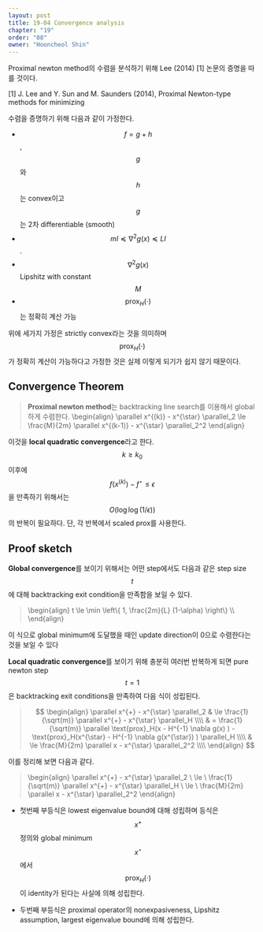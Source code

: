 ```yaml
---
layout: post
title: 19-04 Convergence analysis
chapter: "19"
order: "08"
owner: "Hooncheol Shin"
---
```


Proximal newton method의 수렴을 분석하기 위해 Lee (2014) [1] 논문의 증명을 따를 것이다.

[1] J. Lee and Y. Sun and M. Saunders (2014), Proximal Newton-type methods for minimizing

수렴을 증명하기 위해 다음과 같이 가정한다.

* $$f = g + h$$, $$g$$와 $$h$$는 convex이고 $$g$$는 2차 differentiable (smooth)
* $$mI \preceq \nabla^2 g(x) \preceq LI$$.
* $$\nabla^2 g(x)$$ Lipshitz with constant $$M$$
* $$\text{prox}_H(\cdot)$$는 정확히 계산 가능

위에 세가지 가정은 strictly convex라는 것을 의미하며 $$\text{prox}_H(\cdot)$$가 정확히 계산이 가능하다고 가정한 것은 실제 이렇게 되기가 쉽지 않기 때문이다.
 
## Convergence Theorem

> **Proximal newton method**는 backtracking line search를 이용해서 global하게 수렴한다.
> \begin{align}
\parallel x^{(k)} - x^{\star} \parallel_2 \le \frac{M}{2m} \parallel x^{(k-1)} - x^{\star} \parallel_2^2
\end{align}

이것을 **local quadratic convergence**라고 한다. $$k \ge k_0$$이후에 $$f(x^{(k)}) - f^{\star} \le \epsilon$$을 만족하기 위해서는 $$O(\log \log (1/\epsilon))$$의 반복이 필요하다. 단, 각 반복에서 scaled prox를 사용한다.

## Proof sketch
**Global convergence**를 보이기 위해서는 어떤 step에서도 다음과 같은 step size $$t$$에 대해 backtracking exit condition을 만족함을 보일 수 있다.

> \begin{align}
t \le \min \left\\{ 1, \frac{2m}{L} (1-\alpha) \right\\} \\\\
\end{align}

이 식으로 global minimum에 도달했을 때인  update direction이 0으로 수렴한다는 것을 보일 수 있다

**Local quadratic convergence**를 보이기 위해 충분히 여러번 반복하게 되면 pure newton step $$t=1$$은 backtracking exit conditions을 만족하여 다음 식이 성립된다.

> $$
> \begin{align}
> \parallel x^{+} - x^{\star} \parallel_2 & \le \frac{1}{\sqrt(m)} \parallel x^{+} - x^{\star} \parallel_H \\\\
> & =  \frac{1}{\sqrt(m)} \parallel \text{prox}_H(x - H^{-1} \nabla g(x) )  - \text{prox}_H(x^{\star} - H^{-1} \nabla g(x^{\star}) )  \parallel_H \\\\
> & \le \frac{M}{2m} \parallel x - x^{\star} \parallel_2^2 \\\\
> \end{align}
> $$

이를 정리해 보면 다음과 같다.

> \begin{align}
\parallel x^{+} - x^{\star} \parallel_2 \ \le \ \frac{1}{\sqrt(m)} \parallel x^{+} - x^{\star} \parallel_H \  \le \ \frac{M}{2m} \parallel x - x^{\star} \parallel_2^2
\end{align}

* 첫번째 부등식은 lowest eigenvalue bound에 대해 성립하며 등식은 $$x^+$$ 정의와 global minimum $$x^{\star}$$에서 $$\text{prox}_H(\cdot)$$이 identity가 된다는 사실에 의해 성립한다.

* 두번째 부등식은 proximal operator의 nonexpasiveness, Lipshitz assumption, largest eigenvalue bound에 의해 성립한다.
